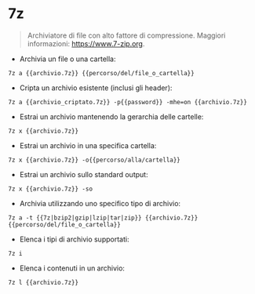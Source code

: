 # 7z

> Archiviatore di file con alto fattore di compressione.
> Maggiori informazioni: <https://www.7-zip.org>.

- Archivia un file o una cartella:

`7z a {{archivio.7z}} {{percorso/del/file_o_cartella}}`

- Cripta un archivio esistente (inclusi gli header):

`7z a {{archivio_criptato.7z}} -p{{password}} -mhe=on {{archivio.7z}}`

- Estrai un archivio mantenendo la gerarchia delle cartelle:

`7z x {{archivio.7z}}`

- Estrai un archivio in una specifica cartella:

`7z x {{archivio.7z}} -o{{percorso/alla/cartella}}`

- Estrai un archivio sullo standard output:

`7z x {{archivio.7z}} -so`

- Archivia utilizzando uno specifico tipo di archivio:

`7z a -t {{7z|bzip2|gzip|lzip|tar|zip}} {{archivio.7z}} {{percorso/del/file_o_cartella}}`

- Elenca i tipi di archivio supportati:

`7z i`

- Elenca i contenuti in un archivio:

`7z l {{archivio.7z}}`
